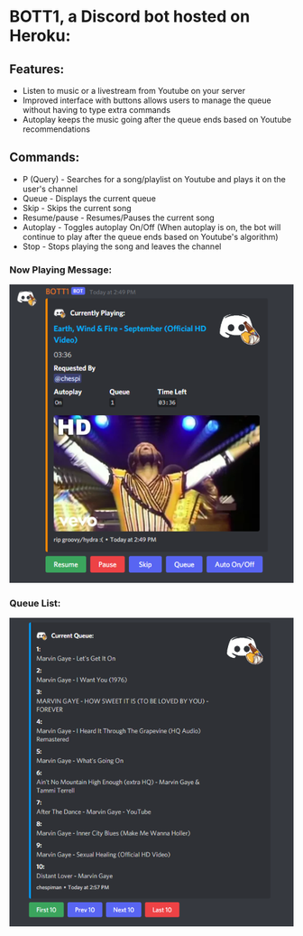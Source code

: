 # BOTT1, a Discord bot hosted on Heroku:
## Features:
 * Listen to music or a livestream from Youtube on your server
 * Improved interface with buttons allows users to manage the queue without having to type extra commands
 * Autoplay keeps the music going after the queue ends based on Youtube recommendations

## Commands:
* P (Query) - Searches for a song/playlist on Youtube and plays it on the user's channel
* Queue - Displays the current queue
* Skip - Skips the current song
* Resume/pause - Resumes/Pauses the current song
* Autoplay - Toggles autoplay On/Off (When autoplay is on, the bot will continue to play after the queue ends based on Youtube's algorithm)
* Stop - Stops playing the song and leaves the channel

### Now Playing Message:
![Now Playing Embed](./images/NowPlaying.png)

### Queue List:
![Queue Embed](./images/Queue.png)
